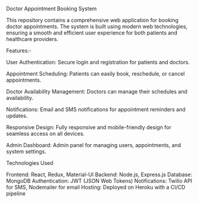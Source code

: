 Doctor Appointment Booking System

This repository contains a comprehensive web application for booking doctor appointments. The system is built using modern web technologies, ensuring a smooth and efficient user experience for both patients and healthcare providers.

Features:-

User Authentication: Secure login and registration for patients and doctors.

Appointment Scheduling: Patients can easily book, reschedule, or cancel appointments.

Doctor Availability Management: Doctors can manage their schedules and availability.

Notifications: Email and SMS notifications for appointment reminders and updates.

Responsive Design: Fully responsive and mobile-friendly design for seamless access on all devices.

Admin Dashboard: Admin panel for managing users, appointments, and system settings.

Technologies Used

Frontend: React, Redux, Material-UI
Backend: Node.js, Express.js
Database: MongoDB
Authentication: JWT (JSON Web Tokens)
Notifications: Twilio API for SMS, Nodemailer for email
Hosting: Deployed on Heroku with a CI/CD pipeline
